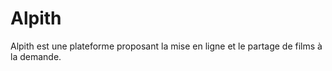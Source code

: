# Alpith


Alpith est une plateforme proposant la mise en ligne et le partage de films à la demande.
